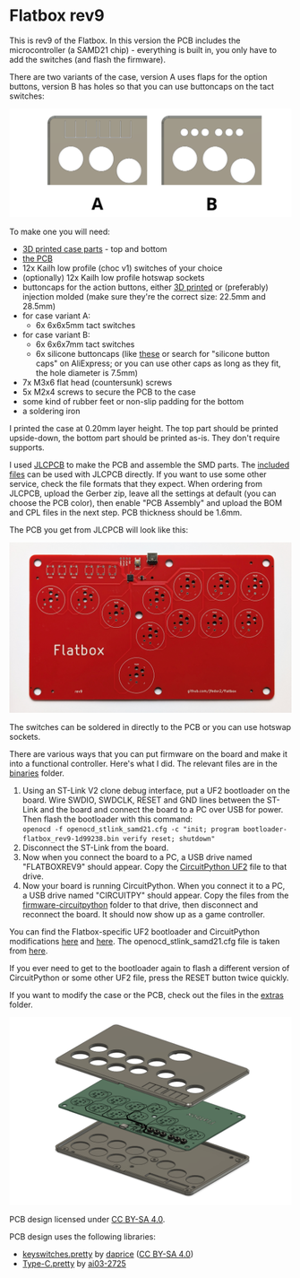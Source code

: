# Flatbox rev9

This is rev9 of the Flatbox. In this version the PCB includes the microcontroller (a SAMD21 chip) - everything is built in, you only have to add the switches (and flash the firmware).

There are two variants of the case, version A uses flaps for the option buttons, version B has holes so that you can use buttoncaps on the tact switches:

![Flatbox rev9 case variants](images/Flatbox-rev9-variants.png)

To make one you will need:

* [3D printed case parts](3d-printed-case) - top and bottom
* [the PCB](pcb)
* 12x Kailh low profile (choc v1) switches of your choice
* (optionally) 12x Kailh low profile hotswap sockets
* buttoncaps for the action buttons, either [3D printed](../3d-printed-buttoncaps) or (preferably) injection molded (make sure they're the correct size: 22.5mm and 28.5mm)
* for case variant A:
  * 6x 6x6x5mm tact switches
* for case variant B:
  * 6x 6x6x7mm tact switches
  * 6x silicone buttoncaps (like [these](https://www.aliexpress.com/item/32846395636.html) or search for "silicone button caps" on AliExpress; or you can use other caps as long as they fit, the hole diameter is 7.5mm)
* 7x M3x6 flat head (countersunk) screws
* 5x M2x4 screws to secure the PCB to the case
* some kind of rubber feet or non-slip padding for the bottom
* a soldering iron

I printed the case at 0.20mm layer height. The top part should be printed upside-down, the bottom part should be printed as-is. They don't require supports.

I used [JLCPCB](https://jlcpcb.com/) to make the PCB and assemble the SMD parts. The [included files](pcb) can be used with JLCPCB directly. If you want to use some other service, check the file formats that they expect. When ordering from JLCPCB, upload the Gerber zip, leave all the settings at default (you can choose the PCB color), then enable "PCB Assembly" and upload the BOM and CPL files in the next step. PCB thickness should be 1.6mm.

The PCB you get from JLCPCB will look like this:

![Flatbox rev9 PCB with SMD parts assembled](images/Flatbox-rev9-pcb-with-smd-parts.jpg)

The switches can be soldered in directly to the PCB or you can use hotswap sockets.

There are various ways that you can put firmware on the board and make it into a functional controller. Here's what I did. The relevant files are in the [binaries](binaries) folder.

1. Using an ST-Link V2 clone debug interface, put a UF2 bootloader on the board. Wire SWDIO, SWDCLK, RESET and GND lines between the ST-Link and the board and connect the board to a PC over USB for power. Then flash the bootloader with this command:<br>
`openocd -f openocd_stlink_samd21.cfg -c "init; program bootloader-flatbox_rev9-1d99238.bin verify reset; shutdown"`
2. Disconnect the ST-Link from the board.
3. Now when you connect the board to a PC, a USB drive named "FLATBOXREV9" should appear. Copy the [CircuitPython UF2](binaries/adafruit-circuitpython-flatbox_rev9-en_US-20250410-main-79e1642.uf2) file to that drive.
4. Now your board is running CircuitPython. When you connect it to a PC, a USB drive named "CIRCUITPY" should appear. Copy the files from the [firmware-circuitpython](../firmware-circuitpython) folder to that drive, then disconnect and reconnect the board. It should now show up as a game controller.

You can find the Flatbox-specific UF2 bootloader and CircuitPython modifications [here](https://github.com/jfedor2/uf2-samdx1) and [here](https://github.com/jfedor2/circuitpython). The openocd_stlink_samd21.cfg file is taken from [here](https://github.com/todbot/samd21-programming-notes).

If you ever need to get to the bootloader again to flash a different version of CircuitPython or some other UF2 file, press the RESET button twice quickly.

If you want to modify the case or the PCB, check out the files in the [extras](extras) folder.

![Flatbox rev9 exploded view of the 3D printed case](images/Flatbox-rev9-exploded.png)

PCB design licensed under [CC BY-SA 4.0](https://creativecommons.org/licenses/by-sa/4.0/).

PCB design uses the following libraries:

* [keyswitches.pretty](https://github.com/daprice/keyswitches.pretty) by [daprice](https://github.com/daprice) ([CC BY-SA 4.0](https://creativecommons.org/licenses/by-sa/4.0/))
* [Type-C.pretty](https://github.com/ai03-2725/Type-C.pretty) by [ai03-2725](https://github.com/ai03-2725)

